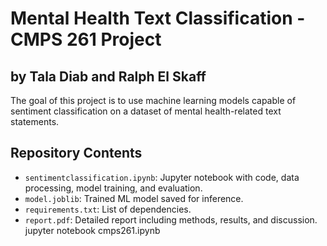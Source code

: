 # Mental Health Text Classification - CMPS 261 Project
## by Tala Diab and Ralph El Skaff

The goal of this project is to use machine learning models capable of sentiment classification on a dataset of mental health-related text statements.

## Repository Contents

- `sentimentclassification.ipynb`: Jupyter notebook with code, data processing, model training, and evaluation.
- `model.joblib`: Trained ML model saved for inference.
- `requirements.txt`: List of dependencies.
- `report.pdf`: Detailed report including methods, results, and discussion.
jupyter notebook cmps261.ipynb
